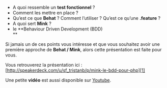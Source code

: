 
*   A quoi ressemble un **test fonctionnel** ?
*   Comment les mettre en place ?
*   Qu&#8217;est ce que **Behat** ? Comment l&#8217;utiliser ? Qu&#8217;est ce qu&#8217;une **.feature** ?
*   A quoi sert **Mink** ?
*   le **Behaviour Driven Development (BDD)  
    **

Si jamais un de ces points vous intéresse et que vous souhaitez avoir une première approche de **Behat / Mink**, alors cette présentation est faite pour vous.

Vous retrouverez la présentation ici : [http://speakerdeck.com/u/sf_tristanb/p/mink-le-bdd-pour-php][1]

Une petite **vidéo** est aussi disponible sur [Youtube][2].

 [1]: http://speakerdeck.com/u/sf_tristanb/p/mink-le-bdd-pour-php "Présentation de Behat / Mink"
 [2]: http://www.youtube.com/watch?v=nD6csyNkoNM